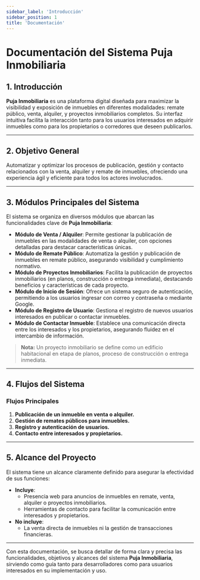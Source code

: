 ```yaml
---
sidebar_label: 'Introducción'
sidebar_position: 1
title: 'Documentación'
---
```


# Documentación del Sistema **Puja Inmobiliaria**

## **1. Introducción**
**Puja Inmobiliaria** es una plataforma digital diseñada para maximizar la visibilidad y exposición de inmuebles en diferentes modalidades: remate público, venta, alquiler, y proyectos inmobiliarios completos. Su interfaz intuitiva facilita la interacción tanto para los usuarios interesados en adquirir inmuebles como para los propietarios o corredores que deseen publicarlos. 

---

## **2. Objetivo General**
Automatizar y optimizar los procesos de publicación, gestión y contacto relacionados con la venta, alquiler y remate de inmuebles, ofreciendo una experiencia ágil y eficiente para todos los actores involucrados.

---

## **3. Módulos Principales del Sistema**
El sistema se organiza en diversos módulos que abarcan las funcionalidades clave de **Puja Inmobiliaria**:

- **Módulo de Venta / Alquiler**: Permite gestionar la publicación de inmuebles en las modalidades de venta o alquiler, con opciones detalladas para destacar características únicas.
- **Módulo de Remate Público**: Automatiza la gestión y publicación de inmuebles en remate público, asegurando visibilidad y cumplimiento normativo.
- **Módulo de Proyectos Inmobiliarios**: Facilita la publicación de proyectos inmobiliarios (en planos, construcción o entrega inmediata), destacando beneficios y características de cada proyecto.
- **Módulo de Inicio de Sesión**: Ofrece un sistema seguro de autenticación, permitiendo a los usuarios ingresar con correo y contraseña o mediante Google.
- **Módulo de Registro de Usuario**: Gestiona el registro de nuevos usuarios interesados en publicar o contactar inmuebles.
- **Módulo de Contactar Inmueble**: Establece una comunicación directa entre los interesados y los propietarios, asegurando fluidez en el intercambio de información.

> **Nota:** Un proyecto inmobiliario se define como un edificio habitacional en etapa de planos, proceso de construcción o entrega inmediata.

---

## **4. Flujos del Sistema**
### **Flujos Principales**
1. **Publicación de un inmueble en venta o alquiler.**
2. **Gestión de remates públicos para inmuebles.**
3. **Registro y autenticación de usuarios.**
4. **Contacto entre interesados y propietarios.**

---

## **5. Alcance del Proyecto**
El sistema tiene un alcance claramente definido para asegurar la efectividad de sus funciones:

- **Incluye**:
  - Presencia web para anuncios de inmuebles en remate, venta, alquiler o proyectos inmobiliarios.
  - Herramientas de contacto para facilitar la comunicación entre interesados y propietarios.
- **No incluye**:
  - La venta directa de inmuebles ni la gestión de transacciones financieras.

---

Con esta documentación, se busca detallar de forma clara y precisa las funcionalidades, objetivos y alcances del sistema **Puja Inmobiliaria**, sirviendo como guía tanto para desarrolladores como para usuarios interesados en su implementación y uso.
